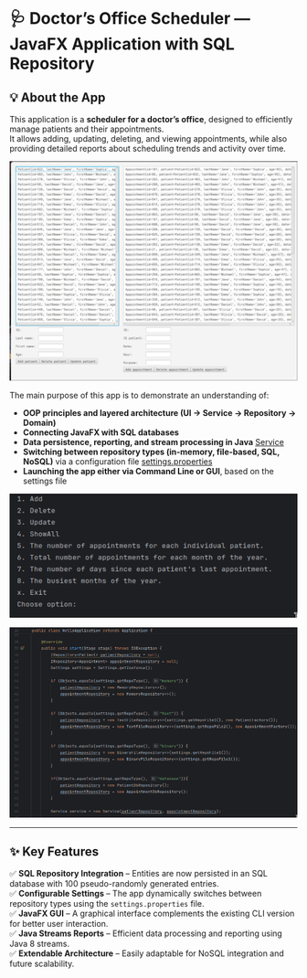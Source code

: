 # 🩺 Doctor’s Office Scheduler — JavaFX Application with SQL Repository

## 💡 About the App

This application is a **scheduler for a doctor’s office**, designed to efficiently manage patients and their appointments.  
It allows adding, updating, deleting, and viewing appointments, while also providing detailed reports about scheduling trends and activity over time.

![App Screenshot](images/javafxGUI.png)

The main purpose of this app is to demonstrate an understanding of:
- **OOP principles and layered architecture (UI → Service → Repository → Domain)**
- **Connecting JavaFX with SQL databases**
- **Data persistence, reporting, and stream processing in Java** [Service](src/main/java/Service/Service.java)
- **Switching between repository types (in-memory, file-based, SQL, NoSQL)** via a configuration file   [settings.properties](settings.properties)
- **Launching the app either via Command Line or GUI**, based on the settings file

![App Screenshot](images/consoleUI.png)

![App Screenshot](images/repositoryChange.png)

---

## ✨ Key Features

✅ **SQL Repository Integration** – Entities are now persisted in an SQL database with 100 pseudo-randomly generated entries.  
✅ **Configurable Settings** – The app dynamically switches between repository types using the `settings.properties` file.  
✅ **JavaFX GUI** – A graphical interface complements the existing CLI version for better user interaction.  
✅ **Java Streams Reports** – Efficient data processing and reporting using Java 8 streams.  
✅ **Extendable Architecture** – Easily adaptable for NoSQL integration and future scalability.
